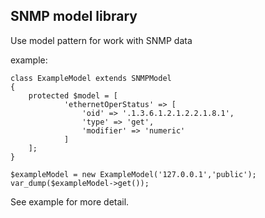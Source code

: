 ## SNMP model library

Use model pattern for work with SNMP data

example:

```
class ExampleModel extends SNMPModel
{
    protected $model = [    
    		'ethernetOperStatus' => [    		
    			'oid' => '.1.3.6.1.2.1.2.2.1.8.1',    			
    			'type' => 'get',
    			'modifier' => 'numeric'    			
    		]    		
    ];    
}

$exampleModel = new ExampleModel('127.0.0.1','public');
var_dump($exampleModel->get());

``` 

See example for more detail.


